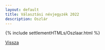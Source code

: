 ```yaml
---
layout: default
title: Választási névjegyzék 2022
description: Oszlár
---
```


{% include settlementHTMLs/Oszlaar.html %}

[Vissza](../)